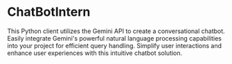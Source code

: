 # ChatBotIntern
 This Python client utilizes the Gemini API to create a conversational chatbot. Easily integrate Gemini's powerful natural language processing capabilities into your project for efficient query handling. Simplify user interactions and enhance user experiences with this intuitive chatbot solution.
